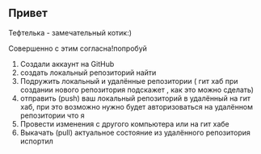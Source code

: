 ## Привет

Тефтелька - замечательный котик:)

Совершенно с этим согласна!попробуй    

1. Создали аккаунт на GitHub
2. создать локальный репозиторий найти 
3. Подружить локальный и удалённые репозитории ( гит хаб при создании нового репозитория подскажет , как это можно сделать)  
4. отправить (push) ваш локальный репозиторий в удалённый на гит хаб, при это возможно нужно будет авторизоваться на удалённом репозитории   что я
5. Провести изменения с другого компьютера или на гит хабе
6. Выкачать (pull) актуальное состояние из удалённого репозитория испортил
